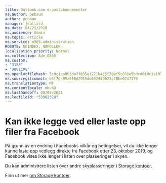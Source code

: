 ```yaml
---
title: Outlook.com e-postabonnementer
ms.author: pebaum
author: pebaum
manager: joallard
ms.date: 04/21/2020
ms.audience: Admin
ms.topic: article
ms.service: o365-administration
ROBOTS: NOINDEX, NOFOLLOW
localization_priority: Normal
ms.collection: Adm_O365
ms.custom:
- "3158"
- "9001198"
ms.openlocfilehash: 5c9c1ea9b3da7f035e1221b435f30ef5c801e5bdcd010c1a1922d712b6d626b0
ms.sourcegitcommit: b5f7da89a650d2915dc652449623c78be6247175
ms.translationtype: MT
ms.contentlocale: nb-NO
ms.lasthandoff: 08/05/2021
ms.locfileid: "53962320"
---
```

# <a name="unable-to-attach-or-upload-files-from-facebook"></a>Kan ikke legge ved eller laste opp filer fra Facebook

På grunn av en endring i Facebooks vilkår og betingelser, vil du ikke lenger kunne laste opp vedlegg direkte fra Facebook etter 23. oktober 2019, og Facebook vises ikke lenger i listen over plasseringer i skyen. 

Du kan administrere listen over andre skyplasseringer i Storage [kontoer.](https://go.microsoft.com/fwlink/?linkid=2111075)

Finn ut mer [om Storage kontoer](https://support.office.com/article/477cb7cc-5732-4c40-8f23-30472de8138a).
  